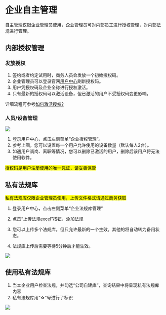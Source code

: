 # 企业自主管理

自主管理仅限企业管理员使用，企业管理员可对内部员工进行授权管理，对内部法规进行管理。
 
## 内部授权管理

### 发放授权
1. 签约或者约定试用时，商务人员会发放一个初始授权码。
2. 企业管理员可以登录官网[用户中心](http://www.bzyxxcx.com/user/login)刷新授权码。
3. 用户凭授权码及企业全称进行授权激活。
4. 只有最新的授权码可以激活设备，但已激活的用户不受授权码变更影响。

详细流程可参考[如何激活授权?](/guide/usage.html#企业激活)
 
 
### 人员/设备管理
![](http://doc.bzyxxcx.com/imgs/授权管理.png)

1. 登录用户中心，点击左侧菜单“企业授权管理”。
2. 参考上图，您可以设置每一个用户允许使用的设备数量（默认每人2台）。
3. 如遇用户调岗、离职等情况，您可以删除已激活的用户，删除后该用户将无法使用软件。
 

<mark>授权码是用户注册使用的唯一凭证，请妥善保管</mark>

 

## 私有法规库

<mark>私有法规库仅限企业管理员使用，上传文件格式请通过商务获取</mark>

1. 登录用户中心，点击左侧菜单“企业法规库管理”
2. 点击“上传法规excel”按钮，添加法规

4. 您可以上传多个法规库，但只允许最新的一个生效。其他的将自动转为备用状态。
5. 法规库上传后需要等待5分钟后才能生效。

![](http://doc.bzyxxcx.com/imgs/法规库.png)

## 使用私有法规库


1. 当本企业用户检查法规，并勾选“公司自建库”，查询结果中将呈现私有法规库内容
2. 私有法规库用“☆”号进行了标识

![](http://doc.bzyxxcx.com/imgs/法规检查1.png)